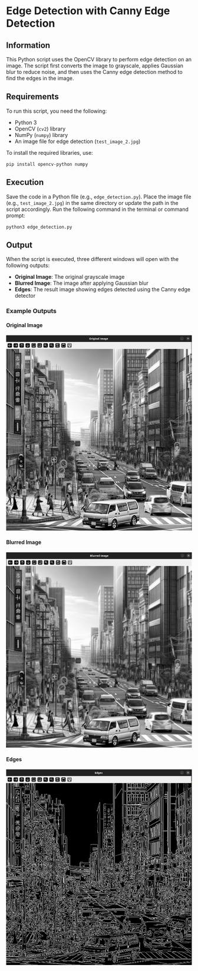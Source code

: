 # Edge Detection with Canny Edge Detection

## Information

This Python script uses the OpenCV library to perform edge detection on an image. The script first converts the image to grayscale, applies Gaussian blur to reduce noise, and then uses the Canny edge detection method to find the edges in the image.

## Requirements

To run this script, you need the following:

- Python 3
- OpenCV (`cv2`) library
- NumPy (`numpy`) library
- An image file for edge detection (`test_image_2.jpg`)

To install the required libraries, use:

```
pip install opencv-python numpy
```

## Execution

Save the code in a Python file (e.g., `edge_detection.py`).
Place the image file (e.g., `test_image_2.jpg`) in the same directory or update the path in the script accordingly.
Run the following command in the terminal or command prompt:

```
python3 edge_detection.py
```

## Output

When the script is executed, three different windows will open with the following outputs:

- **Original Image**: The original grayscale image
- **Blurred Image**: The image after applying Gaussian blur
- **Edges**: The result image showing edges detected using the Canny edge detector

### Example Outputs

#### Original Image
![Original Image](img/borg.png)

#### Blurred Image
![Blurred Image](img/blur.png)

#### Edges
![Edges](img/bmask.png)
